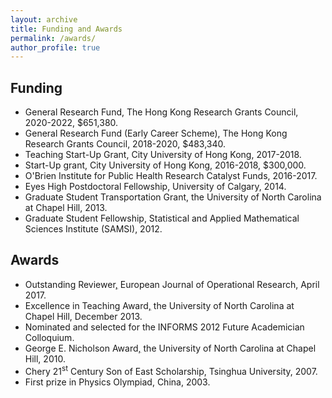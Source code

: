 ```yaml
---
layout: archive
title: Funding and Awards
permalink: /awards/
author_profile: true
---
```


## Funding

* General Research Fund, The Hong Kong Research Grants Council, 2020-2022, $651,380.
* General Research Fund (Early Career Scheme), The Hong Kong Research Grants Council, 2018-2020, $483,340.
* Teaching Start-Up Grant, City University of Hong Kong, 2017-2018.
* Start-Up grant, City University of Hong Kong, 2016-2018, $300,000.
* O'Brien Institute for Public Health Research Catalyst Funds, 2016-2017.
* Eyes High Postdoctoral Fellowship, University of Calgary, 2014.
* Graduate Student Transportation Grant, the University of North Carolina at Chapel Hill, 2013.
* Graduate Student Fellowship, Statistical and Applied Mathematical Sciences Institute (SAMSI), 2012.

## Awards

* Outstanding Reviewer[,](/files/OutstandingAward-EJOR.pdf) European Journal of Operational Research, April 2017.
* Excellence in Teaching Award[,](/files/UNC-Teaching-Award.pdf) the University of North Carolina at Chapel Hill, December 2013.
* Nominated and selected for the INFORMS 2012 Future Academician Colloquium.
* George E. Nicholson Award[,](/files/UNC-Nicholson-Award.pdf) the University of North Carolina at Chapel Hill, 2010.
* Chery 21<sup>st</sup> Century Son of East Scholarship, Tsinghua University, 2007.
* First prize in Physics Olympiad, China, 2003.
